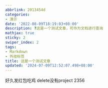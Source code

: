 ```yaml
---
abbrlink: 2013454d
categories:
- 演示
date: '2022-08-09T18:19:03+08:00'
description: ?这是一个测试文章，可作为文档进行查询
mathjax: true
sticky: 2
swiper_index: 2
tags:
- Markdown
- 外挂标签
title: 这是一个测试文章
updated: '2024-07-09T12:52:07.498+08:00'
---
```

好久发红包吃鸡
delete没有project
2356
